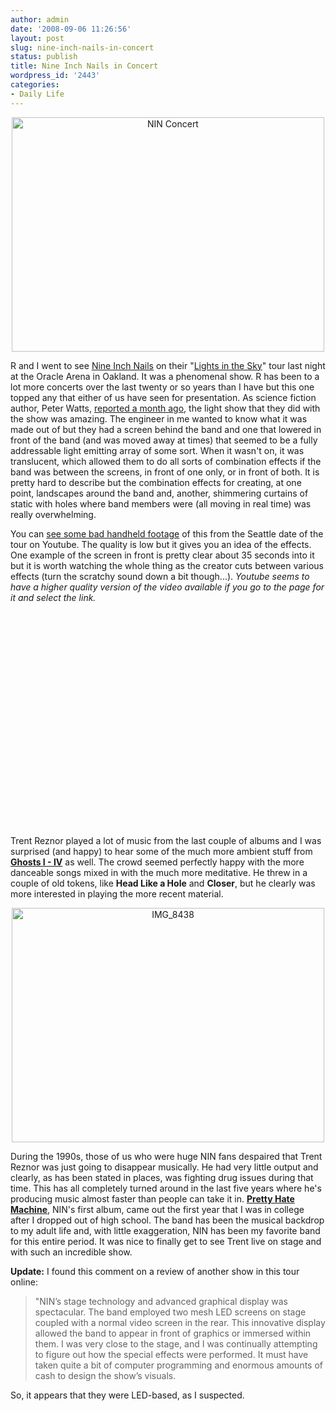 ```yaml
---
author: admin
date: '2008-09-06 11:26:56'
layout: post
slug: nine-inch-nails-in-concert
status: publish
title: Nine Inch Nails in Concert
wordpress_id: '2443'
categories:
- Daily Life
---
```

<p align="center"><a href="http://www.flickr.com/photos/albill/2832813768/" title="NIN Concert by albill, on Flickr"><img src="http://farm4.static.flickr.com/3083/2832813768_50f4cc903d.jpg" width="500" height="375" alt="NIN Concert" /></a></p>
R and I went to see <a href="http://en.wikipedia.org/wiki/Nine_Inch_Nails">Nine Inch Nails</a> on their "<a href="http://tour.nin.com/">Lights in the Sky</a>" tour last night at the Oracle Arena in Oakland. It was a phenomenal show. R has been to a lot more concerts over the last twenty or so years than I have but this one topped any that either of us have seen for presentation. As science fiction author, Peter Watts, <a href="http://rifters.com/real/2008/08/reznor-and-singularity.html">reported a month ago</a>, the light show that they did with the show was amazing. The engineer in me wanted to know what it was made out of but they had a screen behind the band and one that lowered in front of the band (and was moved away at times) that seemed to be a fully addressable light emitting array of some sort. When it wasn't on, it was translucent, which allowed them to do all sorts of combination effects if the band was between the screens, in front of one only, or in front of both. It is pretty hard to describe but the combination effects for creating, at one point, landscapes around the band and, another, shimmering curtains of static with holes where band members were (all moving in real time) was really overwhelming.

You can <a href="http://www.youtube.com/watch?v=HwV5cWLFM9U">see some bad handheld footage</a> of this from the Seattle date of the tour on Youtube. The quality is low but it gives you an idea of the effects. One example of the screen in front is pretty clear about 35 seconds into it but it is worth watching the whole thing as the creator cuts between various effects (turn the scratchy sound down a bit though...). <em>Youtube seems to have a higher quality version of the video available if you go to the page for it and select the link.</em>

<div align="center"><lj-embed><object width="425" height="344"><param name="movie" value="http://www.youtube.com/v/HwV5cWLFM9U&hl=en&fs=1&rel=0"></param><param name="allowFullScreen" value="true"></param><embed src="http://www.youtube.com/v/HwV5cWLFM9U&hl=en&fs=1&rel=0" type="application/x-shockwave-flash" allowfullscreen="true" width="425" height="344"></embed></object></lj-embed></div>

Trent Reznor played a lot of music from the last couple of albums and I was surprised (and happy) to hear some of the much more ambient stuff from <strong><a href="http://en.wikipedia.org/wiki/Ghosts_I%E2%80%93IV">Ghosts I - IV</a></strong> as well. The crowd seemed perfectly happy with the more danceable songs mixed in with the much more meditative. He threw in a couple of old tokens, like <strong>Head Like a Hole</strong> and <strong>Closer</strong>, but he clearly was more interested in playing the more recent material. 
<p align="center"><a href="http://www.flickr.com/photos/albill/2836682911/" title="IMG_8438 by albill, on Flickr"><img src="http://farm4.static.flickr.com/3017/2836682911_47d20ef411.jpg" width="500" height="375" alt="IMG_8438" /></a></p>
During the 1990s, those of us who were huge NIN fans despaired that Trent Reznor was just going to disappear musically. He had very little output and clearly, as has been stated in places, was fighting drug issues during that time. This has all completely turned around in the last five years where he's producing music almost faster than people can take it in. <strong><a href="http://en.wikipedia.org/wiki/Pretty_Hate_Machine">Pretty Hate Machine</a></strong>, NIN's first album, came out the first year that I was in college after I dropped out of high school. The band has been the musical backdrop to my adult life and, with little exaggeration, NIN has been my favorite band for this entire period. It was nice to finally get to see Trent live on stage and with such an incredible show.

<strong>Update:</strong> I found this comment on a review of another show in this tour online:
<blockquote>"NIN’s stage technology and advanced graphical display was spectacular. The band employed two mesh LED screens on stage coupled with a normal video screen in the rear. This innovative display allowed the band to appear in front of graphics or immersed within them. I was very close to the stage, and I was continually attempting to figure out how the special effects were performed. It must have taken quite a bit of computer programming and enormous amounts of cash to design the show’s visuals. </blockquote>
So, it appears that they were LED-based, as I suspected.
    
